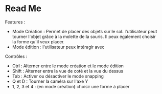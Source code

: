 # Read Me 

Features : 
- Mode Création : Permet de placer des objets sur le sol. l'utilisateur peut tourner l'objet grâce à la molette de la souris.
Il peux également choisir la forme qu'il veux placer.
- Mode édition : l'utilisateur peux intéragir avec 

Contrôles :
- Ctrl : Alterner entre le mode création et le mode édition
- Shift : Alterner entre la vue de coté et la vue du dessus
- Tab : Activer ou désactiver le mode snapping
- Q et D  : Tourner la caméra sur l'axe Y
- 1, 2, 3 et 4 : (en mode création) choisir une forme à placer 
